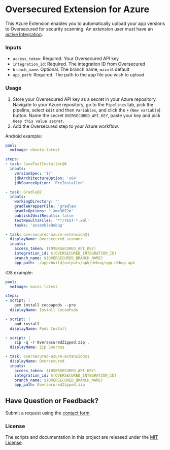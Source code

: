 Oversecured Extension for Azure
============================

This Azure Extension enables you to automatically upload your app versions to Oversecured for security scanning. An extension user must have an [active Integration](https://oversecured.com/integrations).

### Inputs

- `access_token`: Required. Your Oversecured API key
- `integration_id`: Required. The integration ID from Oversecured
- `branch_name`: Optional. The branch name, `main` is default
- `app_path`: Required. The path to the app file you wish to upload

### Usage

1. Store your Oversecured API key as a secret in your Azure repository. Navigate to your Azure repository, go to the `Pipelines` tab, pick the pipeline, select `Edit` and then `Variables`, and click the `+` (`New variable`) button. Name the secret `OVERSECURED_API_KEY`, paste your key and pick `Keep this value secret`.
2. Add the Oversecured step to your Azure workflow.

Android example:
```yml
pool:
  vmImage: ubuntu-latest

steps:
- task: JavaToolInstaller@0
  inputs:
    versionSpec: '17'
    jdkArchitectureOption: 'x64'
    jdkSourceOption: 'PreInstalled'

- task: Gradle@2
  inputs:
    workingDirectory: ''
    gradleWrapperFile: 'gradlew'
    gradleOptions: '-Xmx3072m'
    publishJUnitResults: false
    testResultsFiles: '**/TEST-*.xml'
    tasks: 'assembleDebug'

- task: oversecured-azure-extension@1
  displayName: Oversecured scanner
  inputs:
    access_token: $(OVERSECURED_API_KEY)
    integration_id: $(OVERSECURED_INTEGRATION_ID)
    branch_name: $(OVERSECURED_BRANCH_NAME)
    app_path: ./app/build/outputs/apk/debug/app-debug.apk
```

iOS example:
```yml
pool:
  vmImage: macos-latest

steps:
- script: |
    gem install cocoapods --pre
  displayName: Install CocoaPods

- script: |
    pod install
  displayName: Pods Install

- script: |
    zip -q -r OversecuredZipped.zip .
  displayName: Zip Sources

- task: oversecured-azure-extension@1
  displayName: Oversecured
  inputs:
    access_token: $(OVERSECURED_API_KEY)
    integration_id: $(OVERSECURED_INTEGRATION_ID)
    branch_name: $(OVERSECURED_BRANCH_NAME)
    app_path: OversecuredZipped.zip
```


Have Question or Feedback?
--------------------------

Submit a request using the [contact form](https://support.oversecured.com/hc/en-us/requests/new).


### License

The scripts and documentation in this project are released under the [MIT License](https://github.com/oversecured/oversecured-github/blob/main/LICENSE).
